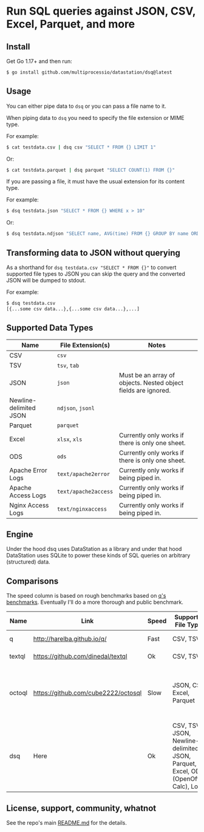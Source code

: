 # Run SQL queries against JSON, CSV, Excel, Parquet, and more

## Install

Get Go 1.17+ and then run:

```bash
$ go install github.com/multiprocessio/datastation/dsq@latest
```

## Usage

You can either pipe data to `dsq` or you can pass a file name to it.

When piping data to `dsq` you need to specify the file extension or MIME type.

For example:

```bash
$ cat testdata.csv | dsq csv "SELECT * FROM {} LIMIT 1"
```

Or:

```bash
$ cat testdata.parquet | dsq parquet "SELECT COUNT(1) FROM {}"
```

If you are passing a file, it must have the usual extension for its
content type.

For example:

```bash
$ dsq testdata.json "SELECT * FROM {} WHERE x > 10"
```

Or:

```bash
$ dsq testdata.ndjson "SELECT name, AVG(time) FROM {} GROUP BY name ORDER BY AVG(time) DESC"
```

## Transforming data to JSON without querying

As a shorthand for `dsq testdata.csv "SELECT * FROM {}"` to convert
supported file types to JSON you can skip the query and the converted
JSON will be dumped to stdout.

For example:

```bash
$ dsq testdata.csv
[{...some csv data...},{...some csv data...},...]
```

## Supported Data Types

| Name | File Extension(s) | Notes |
|-----------|-|---------------------|
| CSV | `csv` ||
| TSV | `tsv`, `tab` ||
| JSON | `json` | Must be an array of objects. Nested object fields are ignored. |
| Newline-delimited JSON | `ndjson`, `jsonl` ||
| Parquet | `parquet` ||
| Excel | `xlsx`, `xls` | Currently only works if there is only one sheet. |
| ODS | `ods` | Currently only works if there is only one sheet. |
| Apache Error Logs | `text/apache2error` | Currently only works if being piped in. |
| Apache Access Logs | `text/apache2access` | Currently only works if being piped in. |
| Nginx Access Logs | `text/nginxaccess` | Currently only works if being piped in. |

## Engine

Under the hood dsq uses DataStation as a library and under that hood
DataStation uses SQLite to power these kinds of SQL queries on
arbitrary (structured) data.

## Comparisons

The speed column is based on rough benchmarks based on [q's
benchmarks](https://github.com/harelba/q/blob/master/test/BENCHMARK.md). Eventually
I'll do a more thorough and public benchmark.

| Name | Link | Speed | Supported File Types | Engine | Maturity |
|----|-|-|-|-|------------------------------------------------------------------------|
| q | http://harelba.github.io/q/ | Fast | CSV, TSV | Uses SQLite | Mature |
| textql | https://github.com/dinedal/textql | Ok | CSV, TSV | Uses SQLite | Mature |
| octoql | https://github.com/cube2222/octosql | Slow | JSON, CSV, Excel, Parquet | Custom engine missing many features from SQLite | Mature |
| dsq | Here | Ok | CSV, TSV, JSON, Newline-delimited JSON, Parquet, Excel, ODS (OpenOffice Calc), Logs | Uses SQLite | Not mature |

## License, support, community, whatnot

See the repo's main [README.md](/README.md) for the details.